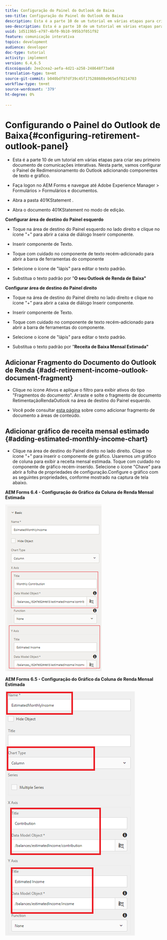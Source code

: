 ```yaml
---
title: Configuração do Painel do Outlook de Baixa
seo-title: Configuração do Painel do Outlook de Baixa
description: Esta é a parte 10 de um tutorial em várias etapas para criar seu primeiro documento de comunicações interativas. Nesta parte, vamos configurar o Painel de Redimensionamento do Outlook adicionando componentes de texto e gráfico.
seo-description: Esta é a parte 10 de um tutorial em várias etapas para criar seu primeiro documento de comunicações interativas. Nesta parte, vamos configurar o Painel de Redimensionamento do Outlook adicionando componentes de texto e gráfico.
uuid: 1d5119b5-e797-4bf0-9b10-995b3f051f92
feature: comunicação interativa
topics: development
audience: developer
doc-type: tutorial
activity: implement
version: 6.4,6.5
discoiquuid: 2ee2cea2-aefa-4d21-a258-248648f73a68
translation-type: tm+mt
source-git-commit: b040bdf97df39c45f175288608e965e5f0214703
workflow-type: tm+mt
source-wordcount: '379'
ht-degree: 0%

---
```



# Configurando o Painel do Outlook de Baixa{#configuring-retirement-outlook-panel}

* Esta é a parte 10 de um tutorial em várias etapas para criar seu primeiro documento de comunicações interativas. Nesta parte, vamos configurar o Painel de Redimensionamento do Outlook adicionando componentes de texto e gráfico.

* Faça logon no AEM Forms e navegue até Adobe Experience Manager > Formulários > Formulários e documentos.

* Abra a pasta 401KStatement .

* Abra o documento 401KStatement no modo de edição.

**Configurar área de destino do Painel esquerdo**

* Toque na área de destino do Painel esquerdo no lado direito e clique no ícone &quot;+&quot; para abrir a caixa de diálogo Inserir componente.

* Inserir componente de Texto.

* Toque com cuidado no componente de texto recém-adicionado para abrir a barra de ferramentas do componente

* Selecione o ícone de &quot;lápis&quot; para editar o texto padrão.

* Substitua o texto padrão por &quot;**O seu Outlook de Renda de Baixa&quot;**

**Configurar área de destino do Painel direito**

* Toque na área de destino do Painel direito no lado direito e clique no ícone &quot;+&quot; para abrir a caixa de diálogo Inserir componente.

* Inserir componente de Texto.

* Toque com cuidado no componente de texto recém-adicionado para abrir a barra de ferramentas do componente.

* Selecione o ícone de &quot;lápis&quot; para editar o texto padrão.

* Substitua o texto padrão por &quot;**Receita de Baixa Mensal Estimada&quot;**

## Adicionar Fragmento do Documento do Outlook de Renda {#add-retirement-income-outlook-document-fragment}

* Clique no ícone Ativos e aplique o filtro para exibir ativos do tipo &quot;Fragmentos do documento&quot;. Arraste e solte o fragmento de documento RetimentaçãoRendaOutlook na área de destino do Painel esquerdo.

* Você pode consultar [esta página](https://helpx.adobe.com/experience-manager/kt/forms/using/interactive-communication-web-channel-aem-forms/9.html) sobre como adicionar fragmento de documento a áreas de conteúdo.

## Adicionar gráfico de receita mensal estimado {#adding-estimated-monthly-income-chart}

* Clique na área de destino do Painel direito no lado direito. Clique no ícone &quot;+&quot; para inserir o componente de gráfico. Usaremos um gráfico de coluna para exibir a receita mensal estimada. Toque com cuidado no componente de gráfico recém-inserido. Selecione o ícone &quot;Chave&quot; para abrir a folha de propriedades de configuração.Configure o gráfico com as seguintes propriedades, conforme mostrado na captura de tela abaixo.

**AEM Forms 6.4 - Configuração do Gráfico da Coluna de Renda Mensal Estimada**

![formulário64](assets/estimatedmonthlyincomechart.png)

**AEM Forms 6.5 - Configuração do Gráfico da Coluna de Renda Mensal Estimada**

![forms65](assets/estimatedmonthlyincomechart65.PNG)




